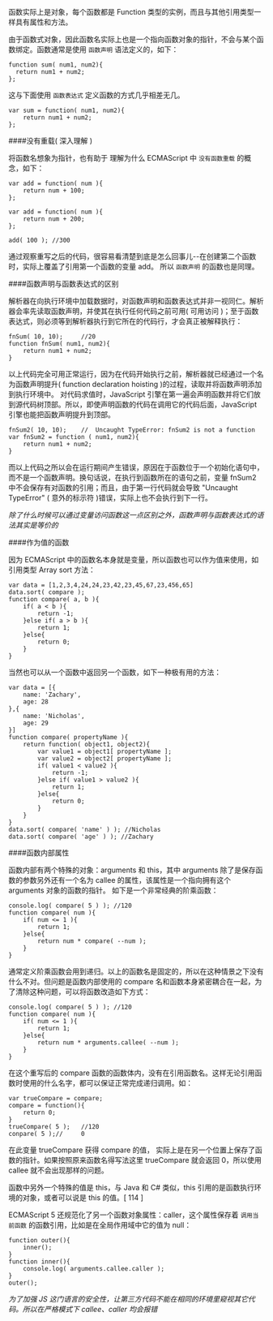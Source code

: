 函数实际上是对象，每个函数都是 Function 类型的实例，而且与其他引用类型一样具有属性和方法。

由于函数式对象，因此函数名实际上也是一个指向函数对象的指针，不会与某个函数绑定。函数通常是使用 `函数声明` 语法定义的，如下：

    function sum( num1, num2){
      return num1 + num2;
    };
  
这与下面使用 `函数表达式` 定义函数的方式几乎相差无几。

    var sum = function( num1, num2){
        return num1 + num2;
    };

####没有重载( 深入理解 )

将函数名想象为指针，也有助于 理解为什么 ECMAScript 中 `没有函数重载` 的概念，如下：

    var add = function( num ){
        return num + 100;
    };
        
    var add = function( num ){
        return num + 200;
    };
      
    add( 100 ); //300
    
通过观察重写之后的代码，很容易看清楚到底是怎么回事儿--在创建第二个函数时，实际上覆盖了引用第一个函数的变量 add。 所以 `函数声明` 的函数也是同理。
    
####函数声明与函数表达式的区别

解析器在向执行环境中加载数据时，对函数声明和函数表达式并非一视同仁。解析器会率先读取函数声明，并使其在执行任何代码之前可用( 可用访问 )；至于函数表达式，则必须等到解析器执行到它所在的代码行，才会真正被解释执行：

    fnSum( 10, 10);     //20
    function fnSum( num1, num2){
        return num1 + num2;
    }
    
以上代码完全可用正常运行，因为在代码开始执行之前，解析器就已经通过一个名为函数声明提升( function declaration hoisting )的过程，读取并将函数声明添加到执行环境中。 对代码求值时，JavaScript 引擎在第一遍会声明函数并将它们放到源代码树顶部。所以，即使声明函数的代码在调用它的代码后面，JavaScript 引擎也能把函数声明提升到顶部。

    fnSum2( 10, 10);    //  Uncaught TypeError: fnSum2 is not a function
    var fnSum2 = function ( num1, num2){
        return num1 + num2;
    }

而以上代码之所以会在运行期间产生错误，原因在于函数位于一个初始化语句中，而不是一个函数声明。换句话说，在执行到函数所在的语句之前，变量 fnSum2 中不会保存有对函数的引用；而且，由于第一行代码就会导致 "Uncaught TypeError" ( 意外的标示符 )错误，实际上也不会执行到下一行。

*除了什么时候可以通过变量访问函数这一点区别之外，函数声明与函数表达式的语法其实是等价的*

####作为值的函数

因为 ECMAScript 中的函数名本身就是变量，所以函数也可以作为值来使用，如引用类型 Array sort 方法：

    var data = [1,2,3,4,24,24,23,42,23,45,67,23,456,65]
    data.sort( compare );
    function compare( a, b ){
        if( a < b ){
            return -1;
        }else if( a > b ){
            return 1;
        }else{
            return 0;
        }
    }

当然也可以从一个函数中返回另一个函数，如下一种极有用的方法：


    var data = [{
        name: 'Zachary',
        age: 28   
    },{
        name: 'Nicholas',
        age: 29   
    }]
    function compare( propertyName ){
        return function( object1, object2){
            var value1 = object1[ propertyName ];
            var value2 = object2[ propertyName ];
            if( value1 < value2 ){
                return -1;
            }else if( value1 > value2 ){
                return 1;
            }else{
                return 0;
            }
        }
    }
    data.sort( compare( 'name' ) ); //Nicholas
    data.sort( compare( 'age' ) ); //Zachary

####函数内部属性

函数内部有两个特殊的对象：arguments 和 this，其中 arguments 除了是保存函数的参数另外还有一个名为 callee 的属性，该属性是一个指向拥有这个 arguments 对象的函数的指针。 如下是一个非常经典的阶乘函数：
    
    console.log( compare( 5 ) ); //120
    function compare( num ){
        if( num <= 1 ){
            return 1;
        }else{
            return num * compare( --num );
        }
    }
    
通常定义阶乘函数会用到递归。以上的函数名是固定的，所以在这种情景之下没有什么不对。但问题是函数内部使用的 compare 名和函数本身紧密耦合在一起，为了清除这种问题，可以将函数改造如下方式：

    console.log( compare( 5 ) ); //120
    function compare( num ){
        if( num <= 1 ){
            return 1;
        }else{
            return num * arguments.callee( --num );
        }
    }
    
在这个重写后的 compare 函数的函数体内，没有在引用函数名。这样无论引用函数时使用的什么名字，都可以保证正常完成递归调用。如：

    var trueCompare = compare;
    compare = function(){
        return 0;
    }
    trueCompare( 5 );   //120
    conpare( 5 );//     0
    
在此变量 trueCompare 获得 compare 的值， 实际上是在另一个位置上保存了函数的指针。如果按照原来函数名得写法这里 trueCompare 就会返回 0，所以使用 callee 就不会出现那样的问题。
    
函数中另外一个特殊的值是 this，与 Java 和 C# 类似，this 引用的是函数执行环境的对象，或者可以说是 this 的值。[ 114 ]

ECMAScript 5 还规范化了另一个函数对象属性：caller，这个属性保存着 `调用当前函数` 的函数引用，比如是在全局作用域中它的值为 null：

    function outer(){
        inner();
    }
    function inner(){
        console.log( arguments.callee.caller );
    }
    outer();
    
*为了加强 JS 这门语言的安全性，让第三方代码不能在相同的环境里窥视其它代码。所以在严格模式下 callee、caller 均会报错*

